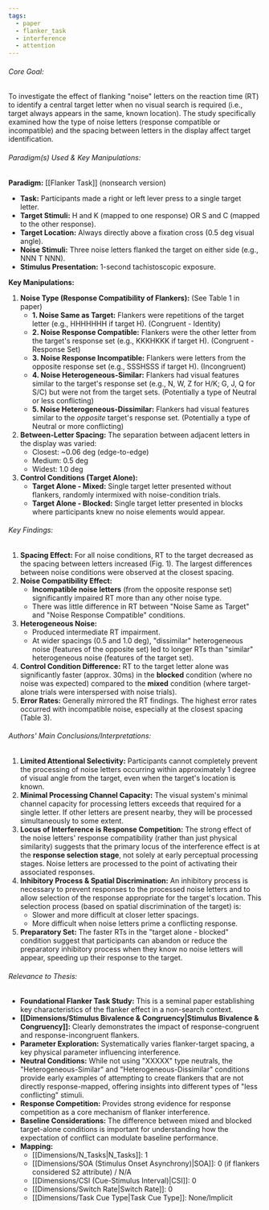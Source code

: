 ```yaml
---
tags:
  - paper
  - flanker_task
  - interference
  - attention
---
```

###### Core Goal:
To investigate the effect of flanking "noise" letters on the reaction time (RT) to identify a central target letter when no visual search is required (i.e., target always appears in the same, known location). The study specifically examined how the type of noise letters (response compatible or incompatible) and the spacing between letters in the display affect target identification.

###### Paradigm(s) Used & Key Manipulations:

**Paradigm:** [[Flanker Task]] (nonsearch version)
-   **Task:** Participants made a right or left lever press to a single target letter.
-   **Target Stimuli:** H and K (mapped to one response) OR S and C (mapped to the other response).
-   **Target Location:** Always directly above a fixation cross (0.5 deg visual angle).
-   **Noise Stimuli:** Three noise letters flanked the target on either side (e.g., NNN T NNN).
-   **Stimulus Presentation:** 1-second tachistoscopic exposure.

**Key Manipulations:**

1.  **Noise Type (Response Compatibility of Flankers):** (See Table 1 in paper)
    *   **1. Noise Same as Target:** Flankers were repetitions of the target letter (e.g., HHHHHHH if target H). (Congruent - Identity)
    *   **2. Noise Response Compatible:** Flankers were the other letter from the target's response set (e.g., KKKHKKK if target H). (Congruent - Response Set)
    *   **3. Noise Response Incompatible:** Flankers were letters from the opposite response set (e.g., SSSHSSS if target H). (Incongruent)
    *   **4. Noise Heterogeneous-Similar:** Flankers had visual features similar to the target's response set (e.g., N, W, Z for H/K; G, J, Q for S/C) but were not from the target sets. (Potentially a type of Neutral or less conflicting)
    *   **5. Noise Heterogeneous-Dissimilar:** Flankers had visual features similar to the *opposite* target's response set. (Potentially a type of Neutral or more conflicting)
2.  **Between-Letter Spacing:** The separation between adjacent letters in the display was varied:
    *   Closest: ~0.06 deg (edge-to-edge)
    *   Medium: 0.5 deg
    *   Widest: 1.0 deg
3.  **Control Conditions (Target Alone):**
    *   **Target Alone - Mixed:** Single target letter presented without flankers, randomly intermixed with noise-condition trials.
    *   **Target Alone - Blocked:** Single target letter presented in blocks where participants knew no noise elements would appear.

###### Key Findings:

1.  **Spacing Effect:** For all noise conditions, RT to the target decreased as the spacing between letters increased (Fig. 1). The largest differences between noise conditions were observed at the closest spacing.
2.  **Noise Compatibility Effect:**
    *   **Incompatible noise letters** (from the opposite response set) significantly impaired RT more than any other noise type.
    *   There was little difference in RT between "Noise Same as Target" and "Noise Response Compatible" conditions.
3.  **Heterogeneous Noise:**
    *   Produced intermediate RT impairment.
    *   At wider spacings (0.5 and 1.0 deg), "dissimilar" heterogeneous noise (features of the opposite set) led to longer RTs than "similar" heterogeneous noise (features of the target set).
4.  **Control Condition Difference:** RT to the target letter alone was significantly faster (approx. 30ms) in the **blocked** condition (where no noise was expected) compared to the **mixed** condition (where target-alone trials were interspersed with noise trials).
5.  **Error Rates:** Generally mirrored the RT findings. The highest error rates occurred with incompatible noise, especially at the closest spacing (Table 3).

###### Authors' Main Conclusions/Interpretations:

1.  **Limited Attentional Selectivity:** Participants cannot completely prevent the processing of noise letters occurring within approximately 1 degree of visual angle from the target, even when the target's location is known.
2.  **Minimal Processing Channel Capacity:** The visual system's minimal channel capacity for processing letters exceeds that required for a single letter. If other letters are present nearby, they will be processed simultaneously to some extent.
3.  **Locus of Interference is Response Competition:** The strong effect of the noise letters' response compatibility (rather than just physical similarity) suggests that the primary locus of the interference effect is at the **response selection stage**, not solely at early perceptual processing stages. Noise letters are processed to the point of activating their associated responses.
4.  **Inhibitory Process & Spatial Discrimination:** An inhibitory process is necessary to prevent responses to the processed noise letters and to allow selection of the response appropriate for the target's location. This selection process (based on spatial discrimination of the target) is:
    *   Slower and more difficult at closer letter spacings.
    *   More difficult when noise letters prime a conflicting response.
5.  **Preparatory Set:** The faster RTs in the "target alone - blocked" condition suggest that participants can abandon or reduce the preparatory inhibitory process when they know no noise letters will appear, speeding up their response to the target.

###### Relevance to Thesis:

*   **Foundational Flanker Task Study:** This is a seminal paper establishing key characteristics of the flanker effect in a non-search context.
*   **[[Dimensions/Stimulus Bivalence & Congruency|Stimulus Bivalence & Congruency]]:** Clearly demonstrates the impact of response-congruent and response-incongruent flankers.
*   **Parameter Exploration:** Systematically varies flanker-target spacing, a key physical parameter influencing interference.
*   **Neutral Conditions:** While not using "XXXXX" type neutrals, the "Heterogeneous-Similar" and "Heterogeneous-Dissimilar" conditions provide early examples of attempting to create flankers that are not directly response-mapped, offering insights into different types of "less conflicting" stimuli.
*   **Response Competition:** Provides strong evidence for response competition as a core mechanism of flanker interference.
*   **Baseline Considerations:** The difference between mixed and blocked target-alone conditions is important for understanding how the expectation of conflict can modulate baseline performance.
*   **Mapping:**
    *   [[Dimensions/N_Tasks|N_Tasks]]: 1
    *   [[Dimensions/SOA (Stimulus Onset Asynchrony)|SOA]]: 0 (if flankers considered S2 attribute) / N/A
    *   [[Dimensions/CSI (Cue-Stimulus Interval)|CSI]]: 0
    *   [[Dimensions/Switch Rate|Switch Rate]]: 0
    *   [[Dimensions/Task Cue Type|Task Cue Type]]: None/Implicit